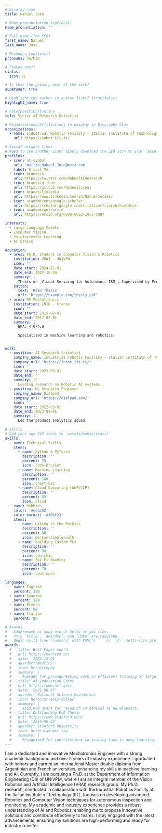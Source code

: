 ```yaml
---
# Display name
title: Nahuel Jose

# Name pronunciation (optional)
name_pronunciation: ''

# Full name (for SEO)
first_name: Nahuel
last_name: Jose

# Pronouns (optional)
pronouns: he/him

# Status emoji
status:
  icon: 🚀

# Is this the primary user of the site?
superuser: true

# Highlight the author in author lists? (true/false)
highlight_name: true

# Role/position/tagline
role: Senior AI Research Scientist

# Organizations/Affiliations to display in Biography blox
organizations:
  - name: Industrial Robotic Facility - Italian Institute of Technology
    url: https://inbot.iit.it/

# Social network links
# Need to use another icon? Simply download the SVG icon to your `assets/media/icons/` folder.
profiles:
  - icon: at-symbol
    url: 'mailto:Nahuel.Jose@meta.com'
    label: E-mail Me
  - icon: brands/x
    url: https://twitter.com/NahuelAIResearch
  - icon: brands/github
    url: https://github.com/NahuelJoseai
  - icon: brands/linkedin
    url: https://www.linkedin.com/in/NahuelJoseai/
  - icon: academicons/google-scholar
    url: https://scholar.google.com/citations?user=NahuelJose
  - icon: academicons/orcid
    url: https://orcid.org/0000-0002-1825-0097

interests:
  - Large Language Models
  - Computer Vision
  - Reinforcement Learning
  - AI Ethics

education:
  - area: Ph.D. Student in Computer Vision & Robotics
    institution: VRAI - UNIVPM
    icon: ""
    date_start: 2024-11-01
    date_end: 2027-10-30
    summary: |
      Thesis on _Visual Servoing for Autonomous I&M_. Supervised by Prof. Mancini and Dr. Cannella
    button:
      text: 'Read Thesis'
      url: 'https://example.com/thesis.pdf'
  - area: MS Mechatronics
    institution: ENIB - France
    icon: ""
    date_start: 2015-09-01
    date_end: 2017-05-31
    summary: |
      GPA: 4.0/4.0

      Specialized in machine learning and robotics.


work:
  - position: AI Research Scientist
    company_name: Industrial Robotic Facility - Italian Institute of Technology
    company_url: 'https://inbot.iit.it/'
    icon: ''
    date_start: 2023-09-01
    date_end: ''
    summary: |2-
      Leading research on Robotic AI systems.
  - position: ML Research Engineer
    company_name: Dialpad
    company_url: 'https://dialpad.com/'
    icon: ''
    date_start: 2022-03-01
    date_end: 2023-09-01
    summary: |
      Led the product analytics squad.

# Skills
# Add your own SVG icons to `assets/media/icons/`
skills:
  - name: Technical Skills
    items:
      - name: Python & PyTorch
        description: ''
        percent: 95
        icon: code-bracket
      - name: Machine Learning
        description: ''
        percent: 100
        icon: chart-bar
      - name: Cloud Computing (AWS/GCP)
        description: ''
        percent: 85
        icon: cloud
  - name: Hobbies
    color: '#eeac02'
    color_border: '#f0bf23'
    items:
      - name: Hiking in the Rockies
        description: ''
        percent: 80
        icon: person-simple-walk
      - name: Building Custom PCs
        description: ''
        percent: 90
        icon: cpu-chip
      - name: Sci-Fi Reading
        description: ''
        percent: 70
        icon: book-open

languages:
  - name: English
    percent: 100
  - name: Spanish
    percent: 100
  - name: French
    percent: 80
  - name: Italian
    percent: 80

# Awards.
#   Add/remove as many awards below as you like.
#   Only `title`, `awarder`, and `date` are required.
#   Begin multi-line `summary` with YAML's `|` or `|2-` multi-line prefix and indent 2 spaces below.
awards:
  # - title: Best Paper Award
  #   url: https://neurips.cc/
  #   date: '2022-12-01'
  #   awarder: NeurIPS
  #   icon: hero/trophy
  #   summary: |
  #     Awarded for groundbreaking work on efficient training of large models.
  # - title: AI Innovation Grant
  #   url: https://www.nsf.gov/
  #   date: '2021-06-15'
  #   awarder: National Science Foundation
  #   icon: hero/currency-dollar
  #   summary: |
  #     $500,000 grant for research in ethical AI development.
  # - title: Outstanding PhD Thesis
  #   url: https://www.stanford.edu/
  #   date: '2019-06-30'
  #   awarder: Stanford University
  #   icon: hero/academic-cap
  #   summary: |
  #     Recognized for contributions to scaling laws in deep learning.
---
```


I am a dedicated and innovative Mechatronics Engineer with a strong academic background and over 5 years of industry experience. I graduated with honors and earned an international Master double diploma from Argentinian and French universities, enhancing my skills in machine learning and AI.
Currently, I am pursuing a Ph.D. at the Department of Information Engineering (DII) of UNIVPM, where I am an integral member of the Vision Robotics and Artificial Intelligence (VRAI) research group. My Ph.D. research, conducted in collaboration with the Industrial Robotics Facility at the Italian Institute of Technology (IIT), focuses on developing advanced Robotics and Computer Vision techniques for autonomous inspection and monitoring.
My academic and industry experience provides a robust understanding of AI and Robotics, enabling me to propose innovative solutions and contribute effectively to teams. I stay engaged with the latest advancements, ensuring my solutions are high-performing and ready for industry transfer.
